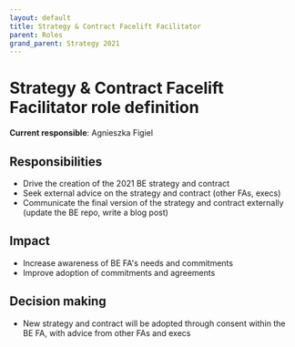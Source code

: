 ```yaml
---
layout: default
title: Strategy & Contract Facelift Facilitator
parent: Roles
grand_parent: Strategy 2021
---
```


# Strategy & Contract Facelift Facilitator role definition

**Current responsible**: Agnieszka Figiel

## Responsibilities

-  Drive the creation of the 2021 BE strategy and contract
-  Seek external advice on the strategy and contract (other FAs, execs)
-  Communicate the final version of the strategy and contract externally (update the BE repo, write a blog post)

## Impact

-  Increase awareness of BE FA's needs and commitments
-  Improve adoption of commitments and agreements

## Decision making
-  New strategy and contract will be adopted through consent within the BE FA, with advice from other FAs and execs
